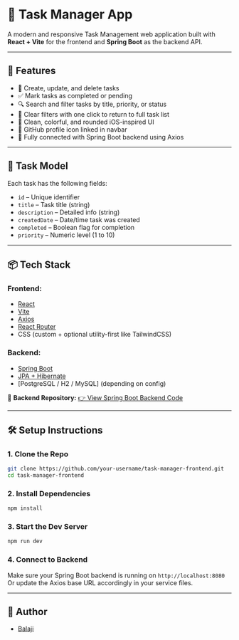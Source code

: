 
# 📝 Task Manager App

A modern and responsive Task Management web application built with **React + Vite** for the frontend and **Spring Boot** as the backend API.

---

## 🚀 Features

- 📌 Create, update, and delete tasks
- ✅ Mark tasks as completed or pending
- 🔍 Search and filter tasks by title, priority, or status
- 🎯 Clear filters with one click to return to full task list
- 🎨 Clean, colorful, and rounded iOS-inspired UI
- 🔗 GitHub profile icon linked in navbar
- 🔄 Fully connected with Spring Boot backend using Axios

---

## 🧱 Task Model

Each task has the following fields:

- `id` – Unique identifier
- `title` – Task title (string)
- `description` – Detailed info (string)
- `createdDate` – Date/time task was created
- `completed` – Boolean flag for completion
- `priority` – Numeric level (1 to 10)

---

## 📦 Tech Stack

### Frontend:
- [React](https://reactjs.org/)
- [Vite](https://vitejs.dev/)
- [Axios](https://axios-http.com/)
- [React Router](https://reactrouter.com/)
- CSS (custom + optional utility-first like TailwindCSS)

### Backend:
- [Spring Boot](https://spring.io/projects/spring-boot)
- [JPA + Hibernate](https://hibernate.org/)
- [PostgreSQL / H2 / MySQL] (depending on config)

🔗 **Backend Repository:**
[👉 View Spring Boot Backend Code](https://github.com/Balaji01-4D/task-manager-backend)

---

## 🛠️ Setup Instructions

### 1. Clone the Repo

```bash
git clone https://github.com/your-username/task-manager-frontend.git
cd task-manager-frontend
````

### 2. Install Dependencies

```bash
npm install
```

### 3. Start the Dev Server

```bash
npm run dev
```

### 4. Connect to Backend

Make sure your Spring Boot backend is running on `http://localhost:8080`
Or update the Axios base URL accordingly in your service files.

---

## 🙋 Author

* [Balaji](https://github.com/Balaji01-4D)
